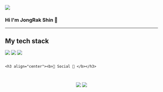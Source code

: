 <img src="https://capsule-render.vercel.app/api?type=waving&color=timeAuto&height=300&section=header&text=종락's Github&fontSize=50" />

### Hi I'm JongRak Shin 👋


<hr></hr>
<h2> My tech stack </h2>



<img src="https://img.shields.io/badge/python-3670A0?style=for-the-badge&logo=html5&logoColor=ffdd54"/>
<img src="https://img.shields.io/badge/python-3670A0?style=for-the-badge&logo=python&logoColor=ffdd54"/>



<img src="https://capsule-render.vercel.app/api?type=waving&color=timeAuto&height=300&section=footer"/>

<!-- 

<h3 align="center"><b>💌 Social 💌 </b></h3>
</br>
<p align="center">
<a href="mailto:whdfkr0630@gmail.com><img src="https://img.shields.io/badge/Gmail-D14836?style=for-the-badge&logo=gmail&logoColor=white&link=mailto:whdfkr0630@gmail.com"/></a>

<a href="https://www.instagram.com/sjr_0630"><img src="https://img.shields.io/badge/Instagram-%23E4405F.svg?style=for-the-badge&logo=Instagram&logoColor=white&link=https://www.instagram.com/sjr_0630"/></a>
<a href="https://velog.io/@youhyeoneee"><img src="http://img.shields.io/badge/-Velog-20c997?style=for-the-badge&link=https://velog.io/@youhyeoneee"/></a>
</p>
 -->
                                                                                                                                                   <h3 align="center"><b>💌 Social 💌 </b></h3>
</br>
<p align="center">
<a href="mailto:메일@주소><img src="https://img.shields.io/badge/Gmail-D14836?style=for-the-badge&logo=gmail&logoColor=white&link=mailto:메일@주소"/></a>
<a href="https://www.instagram.com/인스타닉네임"><img src="https://img.shields.io/badge/Instagram-%23E4405F.svg?style=for-the-badge&logo=Instagram&logoColor=white&link=https://www.instagram.com/인스타닉네임"/></a>
<a href="https://velog.io/@youhyeoneee"><img src="http://img.shields.io/badge/-Velog-20c997?style=for-the-badge&link=https://velog.io/@youhyeoneee"/></a>
</p>
                                                                                                                                                   
                                                                                                                                                   
                                                                                                                                                   
